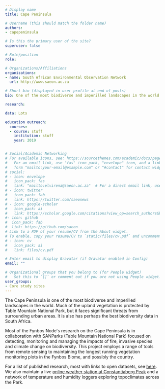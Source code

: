 ```yaml
---
# Display name
title: Cape Peninsula

# Username (this should match the folder name)
authors:
- capepeninsula

# Is this the primary user of the site?
superuser: false

# Role/position
role: 

# Organizations/Affiliations
organizations:
- name: South African Environmental Observation Network
  url: http://www.saeon.ac.za

# Short bio (displayed in user profile at end of posts)
bio: One of the most biodiverse and imperilled landscapes in the world.

research:

data: Lots

education outreach:
  courses:
  - course: stuff
    institution: stuff
    year: 2019


# Social/Academic Networking
# For available icons, see: https://sourcethemes.com/academic/docs/page-builder/#icons
#   For an email link, use "fas" icon pack, "envelope" icon, and a link in the
#   form "mailto:your-email@example.com" or "#contact" for contact widget.
# social:
# - icon: envelope
#   icon_pack: fas
#   link: "mailto:elvirena@saeon.ac.za"  # For a direct email link, use "mailto:test@example.org".
# - icon: twitter
#   icon_pack: fab
#   link: https://twitter.com/saeonews
# - icon: google-scholar
#   icon_pack: ai
#   link: https://scholar.google.com/citations?view_op=search_authors&hl=en&mauthors=SAEON&before_author=Kwbp_-MBAAAJ&astart=0
#- icon: github
#  icon_pack: fab
#  link: https://github.com/saeon
# Link to a PDF of your resume/CV from the About widget.
# To enable, copy your resume/CV to `static/files/cv.pdf` and uncomment the lines below.
# - icon: cv
#   icon_pack: ai
#   link: files/cv.pdf

# Enter email to display Gravatar (if Gravatar enabled in Config)
email: ""

# Organizational groups that you belong to (for People widget)
#   Set this to `[]` or comment out if you are not using People widget.
user_groups:
- Core study sites
---
```


The Cape Peninsula is one of the most biodiverse and imperilled landscapes in the world. Much of the upland vegetation is protected by Table Mountain National Park, but it faces significant threats from surrounding urban areas. It is also has perhaps the best biodiversity data in South Africa. 

Most of the Fynbos Node's research on the Cape Peninsula is in collaboration with SANParks (Table Mountain National Park) focused on detecting, monitoring and managing the impacts of fire, invasive species and climate change on biodiversity. This project employs a range of tools from remote sensing to maintaining the longest running vegetation monitoring plots in the Fynbos Biome, and possibly the country.

For a list of published research, most with links to open datasets, see [here](/tags/cape-peninsula/). We also maintain a live [online weather station at Constantiaberg Peak](http://lognet.saeon.ac.za:8088/Constantiaberg/index.html) and a network of temperature and humidity loggers exploring topoclimates across the Park.


